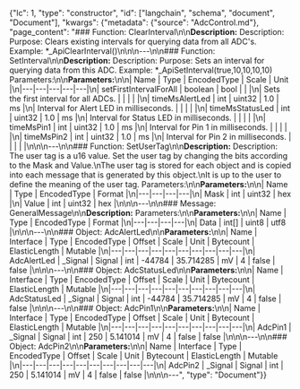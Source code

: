 {"lc": 1, "type": "constructor", "id": ["langchain", "schema", "document", "Document"], "kwargs": {"metadata": {"source": "AdcControl.md"}, "page_content": "### Function: ClearInterval\n\n**Description:** Description: Purpose: Clears existing intervals for querying data from all ADC's. Example: *_ApiClearInterval()\n\n\n---\n\n### Function: SetInterval\n\n**Description:** Description: Purpose: Sets an interval for querying data from this ADC. Example: *_ApiSetInterval(true,10,10,10,10) Parameters:\n\n**Parameters:**\n\n| Name | Type | EncodedType | Scale | Unit |\n|---|---|---|---|---|\n| setFirstIntervalForAll | boolean | bool |  |  |\n| Sets the first interval for all ADCs. |  |  |  |  |\n| timeMsAlertLed | int | uint32 | 1.0 | ms |\n| Interval for Alert LED in milliseconds. |  |  |  |  |\n| timeMsStatusLed | int | uint32 | 1.0 | ms |\n| Interval for Status LED in milliseconds. |  |  |  |  |\n| timeMsPin1 | int | uint32 | 1.0 | ms |\n| Interval for Pin 1 in milliseconds. |  |  |  |  |\n| timeMsPin2 | int | uint32 | 1.0 | ms |\n| Interval for Pin 2 in milliseconds. |  |  |  |  |\n\n\n---\n\n### Function: SetUserTag\n\n**Description:** Description: The user tag is a u16 value. Set the user tag by changing the bits according to the Mask and Value.\nThe user tag is stored for each object and is copied into each message that is generated by this object.\nIt is up to the user to define the meaning of the user tag. Parameters:\n\n**Parameters:**\n\n| Name | Type | EncodedType | Format |\n|---|---|---|---|\n| Mask | int | uint32 | hex |\n| Value | int | uint32 | hex |\n\n\n---\n\n### Message: GeneralMessage\n\n**Description:** Parameters:\n\n**Parameters:**\n\n| Name | Type | EncodedType | Format |\n|---|---|---|---|\n| Data | int[] | uint8 | utf8 |\n\n\n---\n\n### Object: AdcAlertLed\n\n**Parameters:**\n\n| Name | Interface | Type | EncodedType | Offset | Scale | Unit | Bytecount | ElasticLength | Mutable |\n|---|---|---|---|---|---|---|---|---|---|\n| AdcAlertLed | _Signal | Signal | int | -44784 | 35.714285 | mV | 4 | false | false |\n\n\n---\n\n### Object: AdcStatusLed\n\n**Parameters:**\n\n| Name | Interface | Type | EncodedType | Offset | Scale | Unit | Bytecount | ElasticLength | Mutable |\n|---|---|---|---|---|---|---|---|---|---|\n| AdcStatusLed | _Signal | Signal | int | -44784 | 35.714285 | mV | 4 | false | false |\n\n\n---\n\n### Object: AdcPin1\n\n**Parameters:**\n\n| Name | Interface | Type | EncodedType | Offset | Scale | Unit | Bytecount | ElasticLength | Mutable |\n|---|---|---|---|---|---|---|---|---|---|\n| AdcPin1 | _Signal | Signal | int | 250 | 5.141014 | mV | 4 | false | false |\n\n\n---\n\n### Object: AdcPin2\n\n**Parameters:**\n\n| Name | Interface | Type | EncodedType | Offset | Scale | Unit | Bytecount | ElasticLength | Mutable |\n|---|---|---|---|---|---|---|---|---|---|\n| AdcPin2 | _Signal | Signal | int | 250 | 5.141014 | mV | 4 | false | false |\n\n\n---", "type": "Document"}}